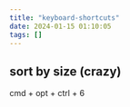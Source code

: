 ```yaml
---
title: "keyboard-shortcuts"
date: 2024-01-15 01:10:05
tags: []
---
```

## sort by size (crazy)

cmd + opt + ctrl + 6

